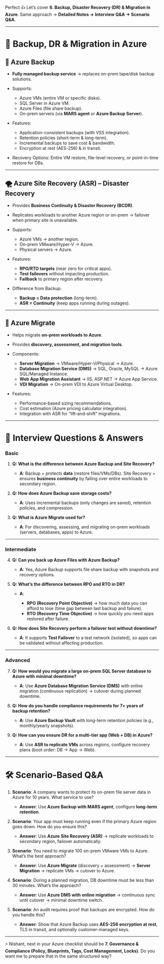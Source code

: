 Perfect 👍 Let’s cover **6. Backup, Disaster Recovery (DR) & Migration in Azure**.
Same approach → **Detailed Notes → Interview Q\&A → Scenario Q\&A**.

---

# 🔄 Backup, DR & Migration in Azure

## 💾 Azure Backup

* **Fully managed backup service** → replaces on-prem tape/disk backup solutions.
* Supports:

  * Azure VMs (entire VM or specific disks).
  * SQL Server in Azure VM.
  * Azure Files (file share backup).
  * On-prem servers (via **MARS agent** or **Azure Backup Server**).
* Features:

  * Application-consistent backups (with VSS integration).
  * Retention policies (short-term & long-term).
  * Incremental backups to save cost & bandwidth.
  * Encryption at rest (AES-256) & in transit.
* Recovery Options: Entire VM restore, file-level recovery, or point-in-time restore for DBs.

---

## 🌪 Azure Site Recovery (ASR) – Disaster Recovery

* Provides **Business Continuity & Disaster Recovery (BCDR)**.
* Replicates workloads to another Azure region or on-prem → failover when primary site is unavailable.
* Supports:

  * Azure VMs → another region.
  * On-prem VMware/Hyper-V → Azure.
  * Physical servers → Azure.
* Features:

  * **RPO/RTO targets** (near zero for critical apps).
  * **Test failovers** without impacting production.
  * **Failback** to primary region after recovery.
* Difference from Backup:

  * **Backup = Data protection** (long-term).
  * **ASR = Continuity** (keep apps running during outages).

---

## 🚚 Azure Migrate

* Helps migrate **on-prem workloads to Azure**.
* Provides **discovery, assessment, and migration tools**.
* Components:

  * **Server Migration** → VMware/Hyper-V/Physical → Azure.
  * **Database Migration Service (DMS)** → SQL, Oracle, MySQL → Azure SQL/Managed Instance.
  * **Web App Migration Assistant** → IIS, ASP.NET → Azure App Service.
  * **VDI Migration** → On-prem VDI to Azure Virtual Desktop.
* Features:

  * Performance-based sizing recommendations.
  * Cost estimation (Azure pricing calculator integration).
  * Integration with ASR for “lift-and-shift” migrations.

---

# 🎯 Interview Questions & Answers

### Basic

1. **Q: What is the difference between Azure Backup and Site Recovery?**

   * **A**: Backup = protects **data** (restore files/VMs/DBs). Site Recovery = ensures **business continuity** by failing over entire workloads to secondary region.

2. **Q: How does Azure Backup save storage costs?**

   * **A**: Uses incremental backups (only changes are saved), retention policies, and compression.

3. **Q: What is Azure Migrate used for?**

   * **A**: For discovering, assessing, and migrating on-prem workloads (servers, databases, apps) to Azure.

---

### Intermediate

4. **Q: Can you back up Azure Files with Azure Backup?**

   * **A**: Yes, Azure Backup supports file share backup with snapshots and recovery options.

5. **Q: What’s the difference between RPO and RTO in DR?**

   * **A**:

     * **RPO (Recovery Point Objective)** → how much data you can afford to lose (time gap between last backup and failure).
     * **RTO (Recovery Time Objective)** → how quickly you need apps restored after failure.

6. **Q: How does Site Recovery perform a failover test without downtime?**

   * **A**: It supports **Test Failover** to a test network (isolated), so apps can be validated without affecting production.

---

### Advanced

7. **Q: How would you migrate a large on-prem SQL Server database to Azure with minimal downtime?**

   * **A**: Use **Azure Database Migration Service (DMS)** with online migration (continuous replication) → cutover during planned downtime.

8. **Q: How do you handle compliance requirements for 7+ years of backup retention?**

   * **A**: Use **Azure Backup Vault** with long-term retention policies (e.g., monthly/yearly snapshots).

9. **Q: How can you ensure DR for a multi-tier app (Web + DB) in Azure?**

   * **A**: Use **ASR to replicate VMs** across regions, configure recovery plans (boot order: DB → App → Web).

---

# 🛠 Scenario-Based Q\&A

1. **Scenario**: A company wants to protect its on-prem file server data in Azure for 10 years. What service to use?

   * **Answer**: Use **Azure Backup with MARS agent**, configure **long-term retention**.

2. **Scenario**: Your app must keep running even if the primary Azure region goes down. How do you ensure this?

   * **Answer**: Use **Azure Site Recovery (ASR)** → replicate workloads to secondary region, failover automatically.

3. **Scenario**: You need to migrate 100 on-prem VMware VMs to Azure. What’s the best approach?

   * **Answer**: Use **Azure Migrate** (discovery + assessment) → **Server Migration** → replicate VMs → cutover to Azure.

4. **Scenario**: During a planned migration, DB downtime must be less than 30 minutes. What’s the approach?

   * **Answer**: Use **Azure DMS with online migration** → continuous sync until cutover → minimal downtime switch.

5. **Scenario**: An audit requires proof that backups are encrypted. How do you handle this?

   * **Answer**: Show that Azure Backup uses **AES-256 encryption at rest**, TLS in transit, and optionally customer-managed keys.

---

⚡ Nishant, next in your Azure checklist should be **7. Governance & Compliance (Policy, Blueprints, Tags, Cost Management, Locks)**.
Do you want me to prepare that in the same structured way?
